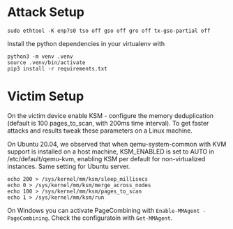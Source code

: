 # Attack Setup
```
sudo ethtool -K enp7s0 tso off gso off gro off tx-gso-partial off
```

Install the python dependencies in your virtualenv with
```
python3 -m venv .venv
source .venv/bin/activate
pip3 install -r requirements.txt
```


# Victim Setup
On the victim device enable KSM - configure the memory deduplication (default is 100 pages_to_scan, with 200ms time interval). To get faster attacks and results tweak these parameters on a Linux machine.

On Ubuntu 20.04, we observed that when qemu-system-common with KVM support is installed on a host machine, KSM_ENABLED is set to AUTO in /etc/default/qemu-kvm, enabling KSM per default for non-virtualized instances. Same setting for Ubuntu server.

```
echo 200 > /sys/kernel/mm/ksm/sleep_millisecs
echo 0 > /sys/kernel/mm/ksm/merge_across_nodes
echo 100 > /sys/kernel/mm/ksm/pages_to_scan
echo 1 > /sys/kernel/mm/ksm/run
```

On Windows you can activate PageCombining with `Enable-MMAgent -PageCombining`.
Check the configuratoin with `Get-MMAgent`.